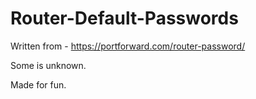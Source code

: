 # Router-Default-Passwords
Written from - https://portforward.com/router-password/

Some is unknown.

Made for fun.
